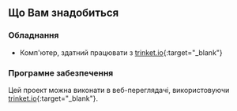 ## Що Вам знадобиться 

### Обладнання

+ Комп'ютер, здатний працювати з [trinket.io](https://trinket.io){:target="_blank"}

### Програмне забезпечення

Цей проект можна виконати в веб-переглядачі, використовуючи [trinket.io](https://trinket.io){:target="_blank"}.